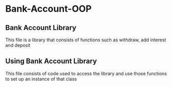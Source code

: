 # Bank-Account-OOP
## Bank Account Library 
This file is a library that consists of functions such as withdraw, add interest and deposit 

## Using Bank Account Library 
This file consists of code used to access the library and use those functions to set up an instance of that class 
